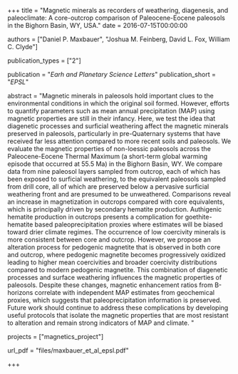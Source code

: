 +++
title = "Magnetic minerals as recorders of weathering, diagenesis, and paleoclimate: A core-outcrop comparison of Paleocene-Eocene paleosols in the Bighorn Basin, WY, USA."
date = 2016-07-15T00:00:00

authors = ["Daniel P. Maxbauer", "Joshua M. Feinberg, David L. Fox, William C. Clyde"]

publication_types = ["2"]

publication = "*Earh and Planetary Science Letters*"
publication_short = "*EPSL*"

abstract = "Magnetic minerals in paleosols hold important clues to the environmental conditions in which the original soil formed. However, efforts to quantify parameters such as mean annual precipitation (MAP) using magnetic properties are still in their infancy. Here, we test the idea that diagenetic processes and surficial weathering affect the magnetic minerals preserved in paleosols, particularly in pre-Quaternary systems that have received far less attention compared to more recent soils and paleosols. We evaluate the magnetic properties of non-loessic paleosols across the Paleocene-Eocene Thermal Maximum (a short-term global warming episode that occurred at 55.5 Ma) in the Bighorn Basin, WY. We compare data from nine paleosol layers sampled from outcrop, each of which has been exposed to surficial weathering, to the equivalent paleosols sampled from drill core, all of which are preserved below a pervasive surficial weathering front and are presumed to be unweathered. Comparisons reveal an increase in magnetization in outcrops compared with core equivalents, which is principally driven by secondary hematite production. Authigenic hematite production in outcrops presents a complication for goethite-hematite based paleoprecipitation proxies where estimates will be biased toward drier climate regimes. The occurrence of low coercivity minerals is more consistent between core and outcrop. However, we propose an alteration process for pedogenic magnetite that is observed in both core and outcrop, where pedogenic magnetite becomes progressively oxidized leading to higher mean coercivities and broader coercivity distributions compared to modern pedogenic magnetite. This combination of diagenetic processes and surface weathering influences the magnetic properties of paleosols. Despite these changes, magnetic enhancement ratios from B-horizons correlate with independent MAP estimates from geochemical proxies, which suggests that paleoprecipitation information is preserved. Future work should continue to address these complications by developing useful protocols that isolate the magnetic properties that are most resistant to alteration and remain strong indicators of MAP and climate. "

projects = ["magnetics_project"] 

url_pdf = "files/maxbauer_et_al_epsl.pdf"

+++
